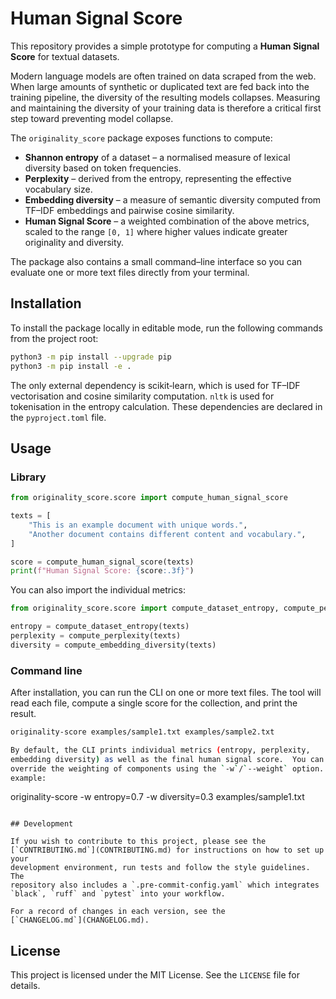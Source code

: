 # Human Signal Score

This repository provides a simple prototype for computing a **Human Signal Score** for textual datasets.

Modern language models are often trained on data scraped from the web.  When large amounts of synthetic or duplicated text are fed back into the training pipeline, the diversity of the resulting models collapses.  Measuring and maintaining the diversity of your training data is therefore a critical first step toward preventing model collapse.

The `originality_score` package exposes functions to compute:

* **Shannon entropy** of a dataset – a normalised measure of lexical diversity based on token frequencies.
* **Perplexity** – derived from the entropy, representing the effective vocabulary size.
* **Embedding diversity** – a measure of semantic diversity computed from TF–IDF embeddings and pairwise cosine similarity.
* **Human Signal Score** – a weighted combination of the above metrics, scaled to the range `[0, 1]` where higher values indicate greater originality and diversity.

The package also contains a small command–line interface so you can evaluate one or more text files directly from your terminal.

## Installation

To install the package locally in editable mode, run the following commands from the project root:

```sh
python3 -m pip install --upgrade pip
python3 -m pip install -e .
```

The only external dependency is scikit‑learn, which is used for TF–IDF vectorisation and cosine similarity computation.  `nltk` is used for tokenisation in the entropy calculation.  These dependencies are declared in the `pyproject.toml` file.

## Usage

### Library

```python
from originality_score.score import compute_human_signal_score

texts = [
    "This is an example document with unique words.",
    "Another document contains different content and vocabulary.",
]

score = compute_human_signal_score(texts)
print(f"Human Signal Score: {score:.3f}")
```

You can also import the individual metrics:

```python
from originality_score.score import compute_dataset_entropy, compute_perplexity, compute_embedding_diversity

entropy = compute_dataset_entropy(texts)
perplexity = compute_perplexity(texts)
diversity = compute_embedding_diversity(texts)
```

### Command line

After installation, you can run the CLI on one or more text files.  The tool will read each file, compute a single score for the collection, and print the result.

```sh
originality-score examples/sample1.txt examples/sample2.txt

By default, the CLI prints individual metrics (entropy, perplexity,
embedding diversity) as well as the final human signal score.  You can
override the weighting of components using the `-w`/`--weight` option.  For
example:

```
originality-score -w entropy=0.7 -w diversity=0.3 examples/sample1.txt
```

## Development

If you wish to contribute to this project, please see the
[`CONTRIBUTING.md`](CONTRIBUTING.md) for instructions on how to set up your
development environment, run tests and follow the style guidelines.  The
repository also includes a `.pre-commit-config.yaml` which integrates
`black`, `ruff` and `pytest` into your workflow.

For a record of changes in each version, see the
[`CHANGELOG.md`](CHANGELOG.md).
```

## License

This project is licensed under the MIT License.  See the `LICENSE` file for details.
